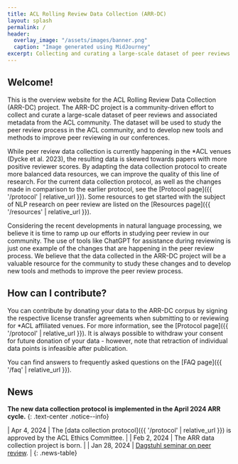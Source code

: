 ```yaml
---
title: ACL Rolling Review Data Collection (ARR-DC)
layout: splash
permalink: /
header:
  overlay_image: "/assets/images/banner.png"
  caption: "Image generated using MidJourney"
excerpt: Collecting and curating a large-scale dataset of peer reviews and associated metadata from the ACL community.
---
```


## Welcome!

This is the overview website for the ACL Rolling Review Data Collection (ARR-DC)
project. The ARR-DC project is a community-driven effort to collect and curate a
large-scale dataset of peer reviews and associated metadata from the ACL
community. The dataset will be used to study the peer review process in the ACL
community, and to develop new tools and methods to improve peer reviewing in our
conferences.

While peer review data collection is currently happening in the \*ACL venues
(Dycke et al. 2023), the resulting data is skewed towards papers with more
positive reviewer scores. By adapting the data collection protocol to create
more balanced data resources, we can improve the quality of this line of
research. For the current data collection protocol, as well as the changes made
in comparison to the earlier protocol, see the [Protocol page]({{ '/protocol' |
relative_url }}). Some resources to get started with the subject of NLP research
on peer review are listed on the [Resources page]({{ '/resources' | relative_url
}}).

Considering the recent developments in natural language processing, we believe
it is time to ramp up our efforts in studying peer review in our community. The
use of tools like ChatGPT for assistance during reviewing is just one example of
the changes that are happening in the peer review process. We believe that the
data collected in the ARR-DC project will be a valuable resource for the
community to study these changes and to develop new tools and methods to improve
the peer review process.

## How can I contribute?

You can contribute by donating your data to the ARR-DC corpus by signing the
respective license transfer agreements when submitting to or reviewing for \*ACL
affiliated venues. For more information, see the [Protocol page]({{ '/protocol'
| relative_url }}). It is always possible to withdraw your consent for future
donation of your data - however, note that retraction of individual data points
is infeasible after publication.

You can find answers to frequently asked questions on the [FAQ page]({{ '/faq' | relative_url }}).

## News

**The new data collection protocol is implemented in the April 2024 ARR cycle.**
{: .text-center .notice--info}

<style>
.news-table { font-size: .9em; table-layout: fixed; }
.news-table tr td:nth-child(1) { font-weight: bold; width: 10em; }
</style>

| Apr 4, 2024 | The [data collection protocol]({{ '/protocol' | relative_url }}) is approved by the ACL Ethics Committee. |
| Feb 2, 2024 | The ARR data collection project is born. |
| Jan 28, 2024 | [Dagstuhl seminar on peer review](https://www.dagstuhl.de/en/seminars/seminar-calendar/seminar-details/24052). |
{: .news-table}

<!-- [Older News](/archive/){: .btn .btn--info}
{: .text-center} -->

<!--
| ~~Start of the anonymity period~~ | ~~Friday~~ | ~~October 23, 2020~~ |
| ~~Final paper submissions due (*long & short*)~~ | ~~Monday~~ | ~~November 23, 2020~~ |
| ~~Author Response Period~~ | ~~Wednesday – Monday~~ | ~~January 20 – 25, 2021~~ |
| ~~Notification of acceptance~~ | ~~Wednesday~~ | ~~March 10, 2021~~ |
| ~~Camera ready papers due~~ | ~~Sunday~~ | ~~April 11, 2021~~ |
| ~~Final notification for papers requiring ethics re-review~~ | ~~Friday~~ | ~~April 30, 2021~~ |
| ~~Publication date~~ | ~~Monday~~ | ~~May 24, 2021~~ |
| ~~Co-located event: [NLP Summer School 2021](https://ampln.github.io/escuelaverano2021/)~~ | ~~Thursday – Friday~~ | ~~June 3 – 4, 2021~~ |
!-->

<!-- ## Important Dates

Tutorials | Sunday | August 11, 2024 |
Main Conference | Monday – Wednesday | August 12 – 14, 2024 |
Workshop | Thursday - Friday | August 15 -16, 2024 | -->

<!-- <style>
.dates-table { font-size: .9em; }
.dates-table tr td:nth-child(1) { width: 55%; }
.dates-table tr td:nth-child(2) { width: 25%; }
.dates-table del { color: #888; }
</style>

{: .dates-table}
<br>
<b>All deadlines are 11.59 pm <a target="_blank" href="https://www.timeanddate.com/time/zone/timezone/utc-12">UTC -12h</a> (anywhere on earth).</b> -->

<!--
| June 18, 2021 | Blogpost by D&I chairs: [Increasing Financial Accessibility in NAACL](/blog/dni-subsidies).
| June 8, 2021 | Congratulations to the winners of the [Best Demo Award](/blog/best-demo-award)!
| June 8, 2021 | Congratulations to the winners of the [Best Industry Paper Award](/blog/best-industry-paper)!
| June 3, 2021 | Added details about the [Careers in NLP](/blog/careers-in-nlp) industry panel.
| June 4, 2021 | Added [instructions for presenters](/participants/presenters/) and [Zoom rooms instructions](/participants/zoom-rooms/)
| June 3, 2021 | Details about the [Startups in NLP](/blog/startups-in-nlp) industry panel.
| June 3, 2021 | Updates from the program chairs on the [paper review process](/blog/paper-review-process) and [ethics-review-process](/blog/ethics-review-process).
| June 2, 2021 | Congratulations to the winners of the [Best Paper Awards](/blog/best-paper-awards)!
| June 2, 2021 | Blogpost by D&I chairs: [NAACL Mentoring Sessions](/blog/mentoring/)
| June 1, 2021 | The [Conference Structure](/blog/conference-structure/) is now available.
-->
